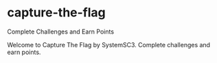 # capture-the-flag
Complete Challenges and Earn Points

Welcome to Capture The Flag by SystemSC3. Complete challenges and earn points. 
